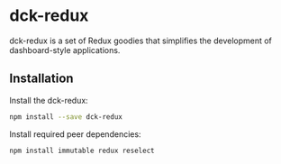 # dck-redux

dck-redux is a set of Redux goodies that simplifies the development of dashboard-style applications.

## Installation

Install the dck-redux:

```bash
npm install --save dck-redux
```

Install required peer dependencies:

```bash
npm install immutable redux reselect
```